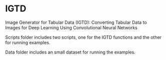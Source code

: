 # IGTD
Image Generator for Tabular Data (IGTD): Converting Tabular Data to Images for Deep Learning Using Convolutional Neural Networks

Scripts folder includes two scripts, one for the IGTD functions and the other for running examples.

Data folder includes an small dataset for running the examples.
